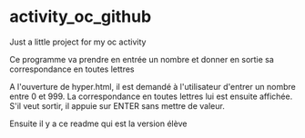 # activity_oc_github
Just a little project for my oc activity

Ce programme va prendre en entrée un nombre et donner en sortie sa 
correspondance en toutes lettres

A l'ouverture de hyper.html, il est demandé à l'utilisateur d'entrer un nombre entre 0 et 999.
La correspondance en toutes lettres lui est ensuite affichée.
S'il veut sortir, il appuie sur ENTER sans mettre de valeur.

Ensuite il y a ce readme qui est la version élève

